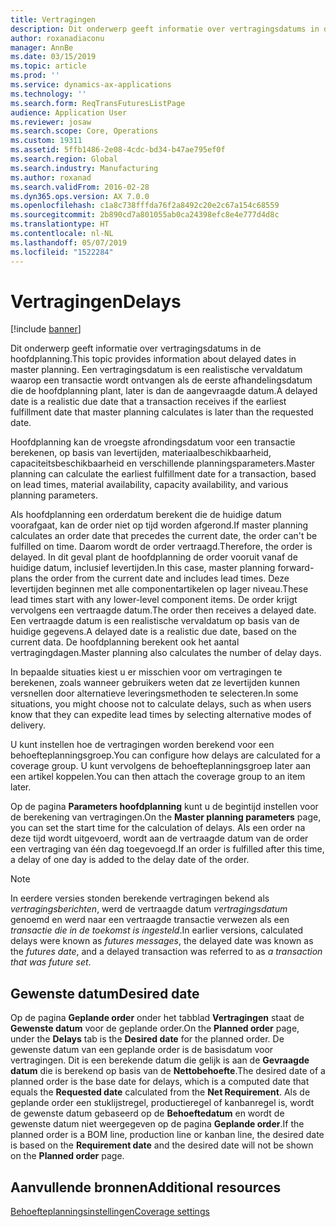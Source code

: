 ```yaml
---
title: Vertragingen
description: Dit onderwerp geeft informatie over vertragingsdatums in de hoofdplanning. Een vertragingsdatum is een realistische vervaldatum waarop een transactie wordt ontvangen als de eerste afhandelingsdatum die de hoofdplanning plant, later is dan de aangevraagde datum.
author: roxanadiaconu
manager: AnnBe
ms.date: 03/15/2019
ms.topic: article
ms.prod: ''
ms.service: dynamics-ax-applications
ms.technology: ''
ms.search.form: ReqTransFuturesListPage
audience: Application User
ms.reviewer: josaw
ms.search.scope: Core, Operations
ms.custom: 19311
ms.assetid: 5ffb1486-2e08-4cdc-bd34-b47ae795ef0f
ms.search.region: Global
ms.search.industry: Manufacturing
ms.author: roxanad
ms.search.validFrom: 2016-02-28
ms.dyn365.ops.version: AX 7.0.0
ms.openlocfilehash: c1a8c738fffda76f2a8492c20e2c67a154c68559
ms.sourcegitcommit: 2b890cd7a801055ab0ca24398efc8e4e777d4d8c
ms.translationtype: HT
ms.contentlocale: nl-NL
ms.lasthandoff: 05/07/2019
ms.locfileid: "1522284"
---
```

# <a name="delays"></a><span data-ttu-id="32b16-104">Vertragingen</span><span class="sxs-lookup"><span data-stu-id="32b16-104">Delays</span></span>

[!include [banner](../includes/banner.md)]

<span data-ttu-id="32b16-105">Dit onderwerp geeft informatie over vertragingsdatums in de hoofdplanning.</span><span class="sxs-lookup"><span data-stu-id="32b16-105">This topic provides information about delayed dates in master planning.</span></span> <span data-ttu-id="32b16-106">Een vertragingsdatum is een realistische vervaldatum waarop een transactie wordt ontvangen als de eerste afhandelingsdatum die de hoofdplanning plant, later is dan de aangevraagde datum.</span><span class="sxs-lookup"><span data-stu-id="32b16-106">A delayed date is a realistic due date that a transaction receives if the earliest fulfillment date that master planning calculates is later than the requested date.</span></span>

<span data-ttu-id="32b16-107">Hoofdplanning kan de vroegste afrondingsdatum voor een transactie berekenen, op basis van levertijden, materiaalbeschikbaarheid, capaciteitsbeschikbaarheid en verschillende planningsparameters.</span><span class="sxs-lookup"><span data-stu-id="32b16-107">Master planning can calculate the earliest fulfillment date for a transaction, based on lead times, material availability, capacity availability, and various planning parameters.</span></span> 

<span data-ttu-id="32b16-108">Als hoofdplanning een orderdatum berekent die de huidige datum voorafgaat, kan de order niet op tijd worden afgerond.</span><span class="sxs-lookup"><span data-stu-id="32b16-108">If master planning calculates an order date that precedes the current date, the order can't be fulfilled on time.</span></span> <span data-ttu-id="32b16-109">Daarom wordt de order vertraagd.</span><span class="sxs-lookup"><span data-stu-id="32b16-109">Therefore, the order is delayed.</span></span> <span data-ttu-id="32b16-110">In dit geval plant de hoofdplanning de order vooruit vanaf de huidige datum, inclusief levertijden.</span><span class="sxs-lookup"><span data-stu-id="32b16-110">In this case, master planning forward-plans the order from the current date and includes lead times.</span></span> <span data-ttu-id="32b16-111">Deze levertijden beginnen met alle componentartikelen op lager niveau.</span><span class="sxs-lookup"><span data-stu-id="32b16-111">These lead times start with any lower-level component items.</span></span> <span data-ttu-id="32b16-112">De order krijgt vervolgens een vertraagde datum.</span><span class="sxs-lookup"><span data-stu-id="32b16-112">The order then receives a delayed date.</span></span> <span data-ttu-id="32b16-113">Een vertraagde datum is een realistische vervaldatum op basis van de huidige gegevens.</span><span class="sxs-lookup"><span data-stu-id="32b16-113">A delayed date is a realistic due date, based on the current data.</span></span> <span data-ttu-id="32b16-114">De hoofdplanning berekent ook het aantal vertragingdagen.</span><span class="sxs-lookup"><span data-stu-id="32b16-114">Master planning also calculates the number of delay days.</span></span> 

<span data-ttu-id="32b16-115">In bepaalde situaties kiest u er misschien voor om vertragingen te berekenen, zoals wanneer gebruikers weten dat ze levertijden kunnen versnellen door alternatieve leveringsmethoden te selecteren.</span><span class="sxs-lookup"><span data-stu-id="32b16-115">In some situations, you might choose not to calculate delays, such as when users know that they can expedite lead times by selecting alternative modes of delivery.</span></span> 

<span data-ttu-id="32b16-116">U kunt instellen hoe de vertragingen worden berekend voor een behoefteplanningsgroep.</span><span class="sxs-lookup"><span data-stu-id="32b16-116">You can configure how delays are calculated for a coverage group.</span></span> <span data-ttu-id="32b16-117">U kunt vervolgens de behoefteplanningsgroep later aan een artikel koppelen.</span><span class="sxs-lookup"><span data-stu-id="32b16-117">You can then attach the coverage group to an item later.</span></span> 

<span data-ttu-id="32b16-118">Op de pagina **Parameters hoofdplanning** kunt u de begintijd instellen voor de berekening van vertragingen.</span><span class="sxs-lookup"><span data-stu-id="32b16-118">On the **Master planning parameters** page, you can set the start time for the calculation of delays.</span></span> <span data-ttu-id="32b16-119">Als een order na deze tijd wordt uitgevoerd, wordt aan de vertraagde datum van de order een vertraging van één dag toegevoegd.</span><span class="sxs-lookup"><span data-stu-id="32b16-119">If an order is fulfilled after this time, a delay of one day is added to the delay date of the order.</span></span> 

> [!NOTE]
> <span data-ttu-id="32b16-120">In eerdere versies stonden berekende vertragingen bekend als *vertragingsberichten*, werd de vertraagde datum *vertragingsdatum* genoemd en werd naar een vertraagde transactie verwezen als een *transactie die in de toekomst is ingesteld*.</span><span class="sxs-lookup"><span data-stu-id="32b16-120">In earlier versions, calculated delays were known as *futures messages*, the delayed date was known as the *futures date*, and a delayed transaction was referred to as *a transaction that was future set*.</span></span>

## <a name="desired-date"></a><span data-ttu-id="32b16-121">Gewenste datum</span><span class="sxs-lookup"><span data-stu-id="32b16-121">Desired date</span></span>

<span data-ttu-id="32b16-122">Op de pagina **Geplande order** onder het tabblad **Vertragingen** staat de **Gewenste datum** voor de geplande order.</span><span class="sxs-lookup"><span data-stu-id="32b16-122">On the **Planned order** page, under the **Delays** tab is the **Desired date** for the planned order.</span></span> <span data-ttu-id="32b16-123">De gewenste datum van een geplande order is de basisdatum voor vertragingen. Dit is een berekende datum die gelijk is aan de **Gevraagde datum** die is berekend op basis van de **Nettobehoefte**.</span><span class="sxs-lookup"><span data-stu-id="32b16-123">The desired date of a planned order is the base date for delays, which is a computed date that equals the **Requested date** calculated from the **Net Requirement**.</span></span> <span data-ttu-id="32b16-124">Als de geplande order een stuklijstregel, productieregel of kanbanregel is, wordt de gewenste datum gebaseerd op de **Behoeftedatum** en wordt de gewenste datum niet weergegeven op de pagina **Geplande order**.</span><span class="sxs-lookup"><span data-stu-id="32b16-124">If the planned order is a BOM line, production line or kanban line, the desired date is based on the **Requirement date** and the desired date will not be shown on the **Planned order** page.</span></span>

<a name="additional-resources"></a><span data-ttu-id="32b16-125">Aanvullende bronnen</span><span class="sxs-lookup"><span data-stu-id="32b16-125">Additional resources</span></span>
--------

[<span data-ttu-id="32b16-126">Behoefteplanningsinstellingen</span><span class="sxs-lookup"><span data-stu-id="32b16-126">Coverage settings</span></span>](coverage-settings.md)

